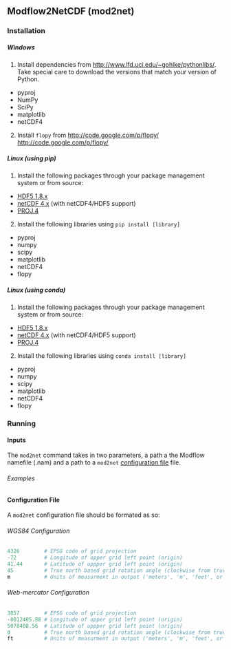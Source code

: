 ## Modflow2NetCDF (mod2net)

### Installation

##### Windows

1.  Install dependencies from http://www.lfd.uci.edu/~gohlke/pythonlibs/.  Take
special care to download the versions that match your version of Python.
  * pyproj
  * NumPy
  * SciPy
  * matplotlib
  * netCDF4

2.  Install `flopy` from http://code.google.com/p/flopy/
http://code.google.com/p/flopy/


##### Linux (using pip)

1.  Install the following packages through your package management system or from source:
  * [HDF5 1.8.x](http://www.hdfgroup.org/HDF5/release/obtain5.html)
  * [netCDF 4.x](http://www.unidata.ucar.edu/downloads/netcdf/index.jsp) (with netCDF4/HDF5 support)
  * [PROJ.4](http://trac.osgeo.org/proj/)

2.  Install the following libraries using `pip install [library]`
  * pyproj
  * numpy
  * scipy
  * matplotlib
  * netCDF4
  * flopy


##### Linux (using conda)

1.  Install the following packages through your package management system or from source:
  * [HDF5 1.8.x](http://www.hdfgroup.org/HDF5/release/obtain5.html)
  * [netCDF 4.x](http://www.unidata.ucar.edu/downloads/netcdf/index.jsp) (with netCDF4/HDF5 support)
  * [PROJ.4](http://trac.osgeo.org/proj/)

2.  Install the following libraries using `conda install [library]`
  * pyproj
  * numpy
  * scipy
  * matplotlib
  * netCDF4
  * flopy

### Running

#### Inputs

The `mod2net` command takes in two parameters, a path a the Modflow namefile
(.nam) and a path to a `mod2net` [configuration file](#configuration-file) file.

###### Examples


#### Configuration File

A `mod2net` configuration file should be formated as so:


###### WGS84 Configuration
```python
4326        # EPSG code of grid projection
-72         # Longitude of upper grid left point (origin)
41.44       # Latitude of uppper grid left point (origin)
45          # True north based grid rotation angle (clockwise from true north)
m           # Units of measurment in output ('meters', 'm', 'feet', or 'f')
```

###### Web-mercator Configuration
```python
3857        # EPSG code of grid projection
-8012405.88 # Longitude of upper grid left point (origin)
5078408.56  # Latitude of uppper grid left point (origin)
0           # True north based grid rotation angle (clockwise from true north)
ft          # Units of measurment in output ('meters', 'm', 'feet', or 'f')
```

